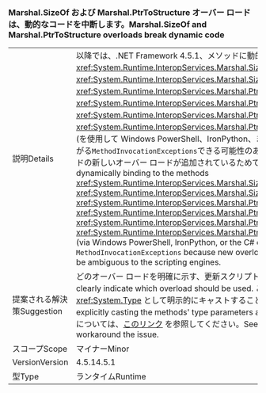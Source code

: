 ### <a name="marshalsizeof-and-marshalptrtostructure-overloads-break-dynamic-code"></a><span data-ttu-id="77273-101">Marshal.SizeOf および Marshal.PtrToStructure オーバー ロードは、動的なコードを中断します。</span><span class="sxs-lookup"><span data-stu-id="77273-101">Marshal.SizeOf and Marshal.PtrToStructure overloads break dynamic code</span></span>

|   |   |
|---|---|
|<span data-ttu-id="77273-102">説明</span><span class="sxs-lookup"><span data-stu-id="77273-102">Details</span></span>|<span data-ttu-id="77273-103">以降では、.NET Framework 4.5.1、メソッドに動的に結びつける<xref:System.Runtime.InteropServices.Marshal.SizeOf%60%601>、 <xref:System.Runtime.InteropServices.Marshal.SizeOf%60%601(%60%600)>、 <xref:System.Runtime.InteropServices.Marshal.PtrToStructure(System.IntPtr,System.Object)>、 <xref:System.Runtime.InteropServices.Marshal.PtrToStructure(System.IntPtr,System.Type)>、 <xref:System.Runtime.InteropServices.Marshal.PtrToStructure%60%601(System.IntPtr)>、または<xref:System.Runtime.InteropServices.Marshal.PtrToStructure%60%601(System.IntPtr,%60%600)>、(を使用して Windows PowerShell、IronPython、または例については、dynamic キーワード (C#))つながる<code>MethodInvocationExceptions</code>できる可能性のあるスクリプト エンジンにあいまいなこれらのメソッドの新しいオーバー ロードが追加されているためです。</span><span class="sxs-lookup"><span data-stu-id="77273-103">Beginning in the .NET Framework 4.5.1, dynamically binding to the methods <xref:System.Runtime.InteropServices.Marshal.SizeOf%60%601>, <xref:System.Runtime.InteropServices.Marshal.SizeOf%60%601(%60%600)>, <xref:System.Runtime.InteropServices.Marshal.PtrToStructure(System.IntPtr,System.Object)>, <xref:System.Runtime.InteropServices.Marshal.PtrToStructure(System.IntPtr,System.Type)>, <xref:System.Runtime.InteropServices.Marshal.PtrToStructure%60%601(System.IntPtr)>, or <xref:System.Runtime.InteropServices.Marshal.PtrToStructure%60%601(System.IntPtr,%60%600)>, (via Windows PowerShell, IronPython, or the C# dynamic keyword, for example) can result in <code>MethodInvocationExceptions</code> because new overloads of these methods have been added that may be ambiguous to the scripting engines.</span></span>|
|<span data-ttu-id="77273-104">提案される解決策</span><span class="sxs-lookup"><span data-stu-id="77273-104">Suggestion</span></span>|<span data-ttu-id="77273-105">どのオーバー ロードを明確に示す、更新スクリプトを使用する必要があります。</span><span class="sxs-lookup"><span data-stu-id="77273-105">Update scripts to clearly indicate which overload should be used.</span></span> <span data-ttu-id="77273-106">これは、一般に、メソッドの型パラメーターを <xref:System.Type> として明示的にキャストすることによって行われます。</span><span class="sxs-lookup"><span data-stu-id="77273-106">This can typically done by explicitly casting the methods' type parameters as <xref:System.Type>.</span></span> <span data-ttu-id="77273-107">この問題の回避方法の詳細と例については、[このリンク](https://support.microsoft.com/kb/2909958/) を参照してください。</span><span class="sxs-lookup"><span data-stu-id="77273-107">See [this link](https://support.microsoft.com/kb/2909958/) for more detail and examples of how to workaround the issue.</span></span>|
|<span data-ttu-id="77273-108">スコープ</span><span class="sxs-lookup"><span data-stu-id="77273-108">Scope</span></span>|<span data-ttu-id="77273-109">マイナー</span><span class="sxs-lookup"><span data-stu-id="77273-109">Minor</span></span>|
|<span data-ttu-id="77273-110">Version</span><span class="sxs-lookup"><span data-stu-id="77273-110">Version</span></span>|<span data-ttu-id="77273-111">4.5.1</span><span class="sxs-lookup"><span data-stu-id="77273-111">4.5.1</span></span>|
|<span data-ttu-id="77273-112">型</span><span class="sxs-lookup"><span data-stu-id="77273-112">Type</span></span>|<span data-ttu-id="77273-113">ランタイム</span><span class="sxs-lookup"><span data-stu-id="77273-113">Runtime</span></span>|

